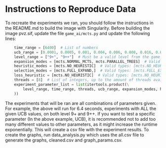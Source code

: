 # Instructions to Reproduce Data
To recreate the experiments we ran, you should follow the instructions in the README.md to build the image with Singularity.
Before building the image pvz.sif, update the file `game_ai/mcts.py` and update the following lines:

```python
    time_range = [6400]  # List of numbers
    ucb_range = [0.0001, 0.0005, 0.001, 0.004, 0.006, 0.008, 0.016, 0.064, 0.256]  # List of numbers
    level_range = ["9+", "9++"]  # Must be a valid level from the game_ai/data/levels.json file
    expansion_modes = [mcts.NORMAL_MCTS, mcts.PARALLEL_TREES]  # Valid types: [mcts.NORMAL_MCTS, mcts.MAX_NODE, mcts.AVG_NODE, mcts.PARALLEL_TREES]
    heuristic_modes = [mcts.NO_HEURISTIC]  # Valid types: [mcts.NO_HEURISTIC, mcts.HEURISTIC_SELECT]
    selection_modes = [mcts.FULL_EXPAND,]  # Valid types: [mcts.FULL_EXPAND, mcts.SQUARE_RATIO]
    loss_heuristic = [mcts.NO_HEURISTIC]  # Valid types: [mcts.NO_HEURISTIC, mcts.FRAME_HEURISTIC, mcts.TOTAL_PLANT_COST_HEURISTIC, mcts.TOTAL_ZOMBIE_HP_HEURISTIC, mcts.ZOMBIES_LEFT_TO_SPAWN_HEURISTIC]
    threads = [8]  # List of integers, up to the amount of threads available
    experiment_parameter_list = list(itertools.product(\
        level_range, time_range, threads, ucb_range, expansion_modes, heuristic_modes, selection_modes, loss_heuristic
    ))

```
The experiments that will be ran are all combinations of parameters given.
For example, the above will run for 6.4 seconds, experiments with ALL the given UCB values, on both level 9+ and 9++.
If you want to test a specific parameter (In the above example, UCB), it is recommended not to add too many different values to other parameters, as it might increase the runtime exponentially.
This will create a csv file with the experiment results.
To create the graphs, run data_analysis.py which uses the all.csv file to generate the graphs, cleaned.csv and graph_params.csv.
